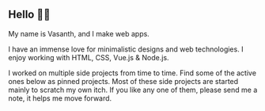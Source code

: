 ## Hello 👋🏽

My name is Vasanth, and I make web apps.

I have an immense love for minimalistic designs and web technologies.
I enjoy working with HTML, CSS, Vue.js & Node.js.

I worked on multiple side projects from time to time. Find some of the active ones below as pinned projects. Most of these side projects are started mainly to scratch my own itch. If you like any one of them, please send me a note, it helps me move forward. 
